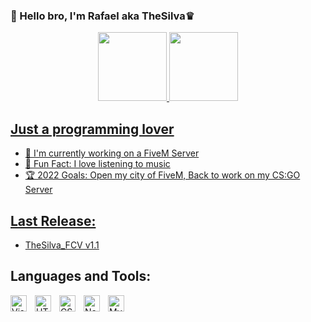 ### 👋 Hello bro, I'm Rafael aka TheSilva♛

<div align="center">
  <a href="https://github.com/rafaballerini">
  <img height="110em" src="https://github-readme-stats.vercel.app/api?username=thesilvaofficial&show_icons=true&hide_border=false&title_color=ff652f&icon_color=FFE400&bg_color=09131B&text_color=ffffff&border_color=0c1a25"/>
  <img height="110em" src="https://github-readme-stats.vercel.app/api/top-langs/?username=thesilvaofficial&show_icons=true&hide_border=false&title_color=ff652f&icon_color=FFE400&bg_color=09131B&text_color=ffffff&border_color=0c1a25"/>
</div>

## Just a programming lover
  
- 🏨 I'm currently working on a FiveM Server
- 🧑 Fun Fact: I love listening to music
- 🏆 2022 Goals: Open my city of FiveM, Back to work on my CS:GO Server

## Last Release:
- [TheSilva_FCV v1.1](https://github.com/thesilvaofficial/TheSilva_FCV)

## Languages and Tools:

<img align="left" alt="Visual Studio Code" width="26px" src="https://cdn.jsdelivr.net/gh/devicons/devicon/icons/vscode/vscode-original.svg" style="padding-right:10px;"/>
<img align="left" alt="HTML5" width="26px" src="https://cdn.jsdelivr.net/gh/devicons/devicon/icons/html5/html5-original.svg" style="padding-right:10px;"/>
<img align="left" alt="CSS3" width="26px" src="https://cdn.jsdelivr.net/gh/devicons/devicon/icons/css3/css3-original.svg" style="padding-right:10px;"/>
<img align="left" alt="Node.js" width="26px" src="https://cdn.jsdelivr.net/gh/devicons/devicon/icons/nodejs/nodejs-original.svg" style="padding-right:10px;"/>
<img align="left" alt="MySQL" width="26px" src="https://cdn.jsdelivr.net/gh/devicons/devicon/icons/mysql/mysql-original.svg" style="padding-right:10px;"/>

